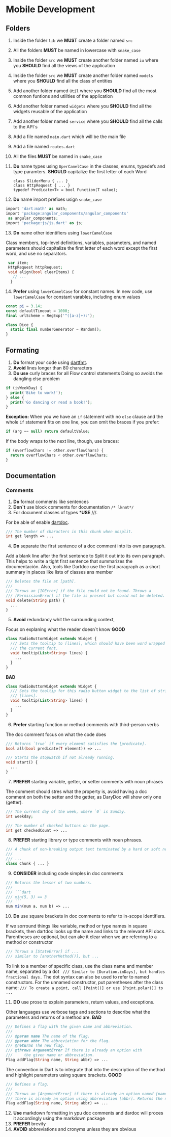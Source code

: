 # Mobile Development 

## Folders

 1. Inside the folder ` lib ` we **MUST** create a folder named `src ` 
 2. All the folders **MUST** be named in lowercase with `snake_case `
 3. Inside the folder ` src ` we **MUST** create another folder named `iu` where you **SHOULD** find all the views of the application
 4. Inside the folder `src` we **MUST** create another folder named `models` where you **SHOULD** find all the class of entities
 5. Add another folder named `útil` where you **SHOULD** find all the most common funtions and utilities of the application
 6. Add another folder named `widgets` where you **SHOULD** find all the widgets reusable of the application
 7. Add another folder named `service` where you **SHOULD** find all the calls to the API´s
 8. Add a file named `main.dart` which will be the main file
 9. Add a file named `routes.dart`
 10. All the files **MUST** be named in `snake_case`
 11. **Do** name types using `UperCamelCase` in the classes, enums, typedefs and type paramters. **SHOULD** capitalize the first letter of each Word
 
         class SliderMenu { ... } 
         class HttpRequest { ... }
         typedef Predicate<T> = bool Function(T value);
   
  12. **Do** name import prefixes usign `snake_case`
  
  ```php
import 'dart:math' as math;
import 'package:angular_components/angular_components'
   as angular_components;
import 'package:js/js.dart' as js;
  ```
  13. **Do** name other identifiers using `lowerCamelCase`
     
   Class members, top-level definitions, variables, parameters, and named parameters should capitalize the first letter of each word except the first word, and use no separators.
   ```php
    var item;
    HttpRequest httpRequest;
    void align(bool clearItems) {
      // ...
     }
```
  14. **Prefer** using `lowerCamelCase` for constant names. 
     In new code, use `lowerCamelCase` for constant varables, including enum values
```php
const pi = 3.14;
const defaultTimeout = 1000;
final urlScheme = RegExp('^([a-z]+):');

class Dice {
  static final numberGenerator = Random();
}
```
## Formating
1. **Do** format your code using [dartfmt](https://github.com/dart-lang/dart_style).
2. **Avoid** lines longer than 80 characters
3. **Do use** curly braces for all Flow control statements
   Doing so avoids the dangling else problem
```php
if (isWeekDay) {
  print('Bike to work!');
} else {
  print('Go dancing or read a book!');
}
```
**Exception:** When you we have an `if` statement with no `else` clause and the whole `if` statement fits on one line, you can omit the braces if you prefer:
```php
if (arg == null) return defaultValue;
```
If the body wraps to the next line, though, use braces:
```php
if (overflowChars != other.overflowChars) {
  return overflowChars < other.overflowChars;
}
```
## Documentation
### Comments
1. **Do** format comments like sentences
2. **Don´t** use block comments for documentation
   `/* lknmt*/`
3. For document classes of types ***USE** ///. 

For be able of enable [dartdoc](https://github.com/dart-lang/dart_style).
```php
/// The number of characters in this chunk when unsplit.
int get length => ...
```
4. **Do** separate the first sentence of a doc comment into its own paragraph.

  Add a blank line after the first sentence to Split it out into its own paragraph. This helps to write a tight first sentence that      summarizes the documentación. Also, tools like Dartdoc use the first paragraph as a short summary in places like lists of classes ans member

```php
/// Deletes the file at [path].
///
/// Throws an [IOError] if the file could not be found. Throws a
/// [PermissionError] if the file is present but could not be deleted.
void delete(String path) {
  ...
}
```
5. **Avoid** redundancy whit the surrounding context, 

Focus on explaning what the reader doesn´t know
**GOOD**

```php
class RadioButtonWidget extends Widget {
  /// Sets the tooltip to [lines], which should have been word wrapped using
  /// the current font.
  void tooltip(List<String> lines) {
    ...
  }
}
```
**BAD**
```php
class RadioButtonWidget extends Widget {
  /// Sets the tooltip for this radio button widget to the list of strings in
  /// [lines].
  void tooltip(List<String> lines) {
    ...
  }
}
```

6. **Prefer** starting function or method comments with third-person verbs

The doc comment focus on what the code does
```php
/// Returns `true` if every element satisfies the [predicate].
bool all(bool predicate(T element)) => ...

/// Starts the stopwatch if not already running.
void start() {
  ...
}
```

7. **PREFER** starting variable, getter, or setter comments with noun phrases

The comment should stres what the property is, avoid having a doc comment on both the setter and the getter, as DaryDoc will show only one (getter).

```php 
/// The current day of the week, where `0` is Sunday.
int weekday;

/// The number of checked buttons on the page.
int get checkedCount => ...
```
8. **PREFER** starting library or type comments with noun phrases.
```php
/// A chunk of non-breaking output text terminated by a hard or soft newline.
///
/// ...
class Chunk { ... }
```
9. **CONSIDER** including code simples in doc comments

```php 
/// Returns the lesser of two numbers.
///
/// ```dart
/// min(5, 3) == 3
/// ```
num min(num a, num b) => ...
```
10. **Do** use square brackets in doc comments to refer to in-scope identifiers.

If we sorround things like variable, method or type names in square brackets, then dartdoc looks up the name and links to the relevant API docs.
Parentheses are optional, but can ake it clear when we are referring to a method or constructor
```php
/// Throws a [StateError] if ...
/// similar to [anotherMethod()], but ...
```
To link to a member of specific class, use the class name and member name, separated by a dot
` /// Similar to [Duration.inDays], but handles fractional days.`
The dot syntax can also be used to refer to named constructors. For the unnamed constructor, put parentheses after the class name:
`/// To create a point, call [Point()] or use [Point.polar()] to ...`

11. **DO** use prose to explain parameters, return values, and exceptions.

Other languages use verbose tags and sections to describe what the parameters and returns of a method are.
**BAD**
```php
/// Defines a flag with the given name and abbreviation.
///
/// @param name The name of the flag.
/// @param abbr The abbreviation for the flag.
/// @returns The new flag.
/// @throws ArgumentError If there is already an option with
///     the given name or abbreviation.
Flag addFlag(String name, String abbr) => ...
```
The convention in Dart is to integrate that into the description of the method and highlight parameters using square brackets.
**GOOD**
```php
/// Defines a flag.
///
/// Throws an [ArgumentError] if there is already an option named [name] or
/// there is already an option using abbreviation [abbr]. Returns the new flag.
Flag addFlag(String name, String abbr) => ...
```
12. **Use** markdown formatting in ypu doc comments and dardoc will proces it accordingly using the markdown package
13. **PREFER** brevity
14. **AVOID** abbreviations and cronyms unless they are obvious




